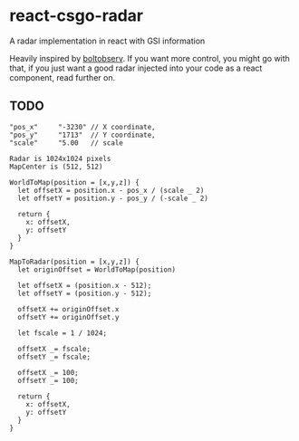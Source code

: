 # react-csgo-radar

A radar implementation in react with GSI information

[](/public/Screenshot%202021-12-05%20at%2020.52.43.png)

Heavily inspired by [boltobserv](https://github.com/boltgolt/boltobserv). If you want more control, you might go with that, if you just want a good radar injected into your code as a react component, read further on.

## TODO

```
"pos_x"		"-3230"	// X coordinate,
"pos_y"		"1713"	// Y coordinate,
"scale"		"5.00   // scale

Radar is 1024x1024 pixels
MapCenter is (512, 512)

WorldToMap(position = [x,y,z]) {
  let offsetX = position.x - pos_x / (scale _ 2)
  let offsetY = position.y - pos_y / (-scale _ 2)

  return {
    x: offsetX,
    y: offsetY
  }
}

MapToRadar(position = [x,y,z]) {
  let originOffset = WorldToMap(position)

  let offsetX = (position.x - 512);
  let offsetY = (position.y - 512);

  offsetX += originOffset.x
  offsetY += originOffset.y

  let fscale = 1 / 1024;

  offsetX _= fscale;
  offsetY _= fscale;

  offsetX _= 100;
  offsetY _= 100;

  return {
    x: offsetX,
    y: offsetY
  }
}
```
